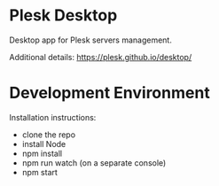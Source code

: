 # Plesk Desktop

Desktop app for Plesk servers management.

Additional details: https://plesk.github.io/desktop/

# Development Environment

Installation instructions:
* clone the repo
* install Node
* npm install
* npm run watch (on a separate console)
* npm start
